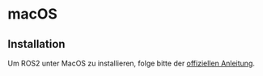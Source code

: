 # macOS

## Installation

Um ROS2 unter MacOS zu installieren, folge bitte der [offiziellen Anleitung](https://docs.ros.org/en/humble/Installation/Alternatives/macOS-Development-Setup.html).
